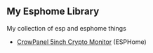 ## My Esphome Library

My collection of esp and esphome things

* [CrowPanel 5inch Crypto Monitor](https://github.com/tomtomdk/my-esp-library/tree/main/CrowPanel-5inch-Crypto-Monitor) (ESPHome)
